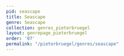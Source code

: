 ```yaml
---
pid: seascape
title: Seascape
genre: Seascape
collection: genres_pieterbruegel
layout: genrepage_pieterbruegel
order: '07'
permalink: "/pieterbruegel/genres/seascape"
---
```

